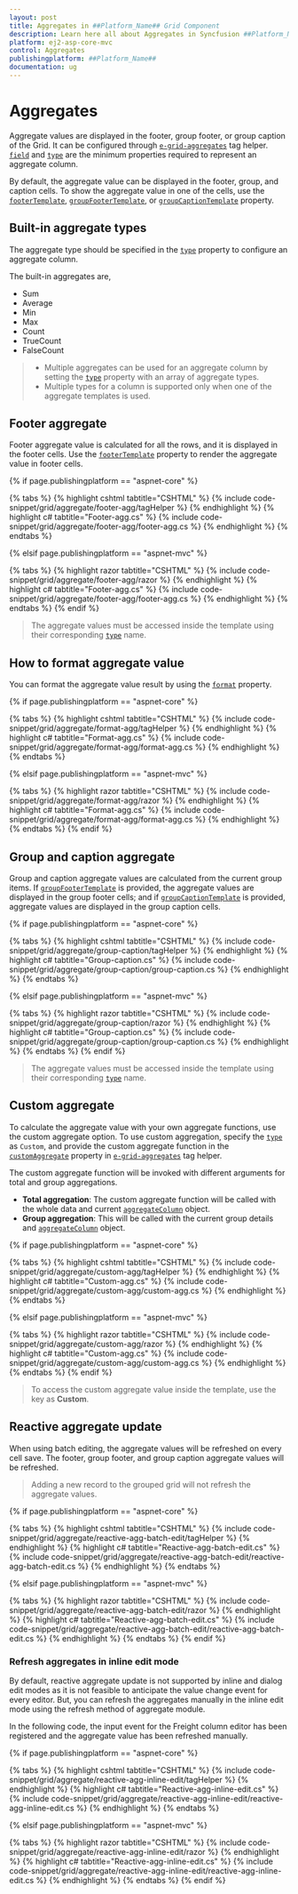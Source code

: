 ```yaml
---
layout: post
title: Aggregates in ##Platform_Name## Grid Component
description: Learn here all about Aggregates in Syncfusion ##Platform_Name## Grid component of Syncfusion Essential JS 2 and more.
platform: ej2-asp-core-mvc
control: Aggregates
publishingplatform: ##Platform_Name##
documentation: ug
---
```



# Aggregates

Aggregate values are displayed in the footer, group footer, or group caption of the Grid. It can be configured through [`e-grid-aggregates`](https://help.syncfusion.com/cr/aspnetcore-js2/Syncfusion.EJ2.Grids.Grid.html#Syncfusion_EJ2_Grids_Grid_Aggregates) tag helper.
 [`field`](https://help.syncfusion.com/cr/aspnetcore-js2/Syncfusion.EJ2.Grids.GridAggregateColumn.html#Syncfusion_EJ2_Grids_GridAggregateColumn_Field) and
  [`type`](https://help.syncfusion.com/cr/aspnetcore-js2/Syncfusion.EJ2.Grids.GridAggregateColumn.html#Syncfusion_EJ2_Grids_GridAggregateColumn_Type)
 are the minimum properties required to represent an aggregate column.

By default, the aggregate value can be displayed in the footer, group, and caption cells. To show the aggregate value in one of the cells, use the [`footerTemplate`](https://help.syncfusion.com/cr/aspnetcore-js2/Syncfusion.EJ2.Grids.GridAggregateColumn.html#Syncfusion_EJ2_Grids_GridAggregateColumn_FooterTemplate),
[`groupFooterTemplate`](https://help.syncfusion.com/cr/aspnetcore-js2/Syncfusion.EJ2.Grids.GridAggregateColumn.html#Syncfusion_EJ2_Grids_GridAggregateColumn_GroupFooterTemplate),
 or [`groupCaptionTemplate`](https://help.syncfusion.com/cr/aspnetcore-js2/Syncfusion.EJ2.Grids.GridAggregateColumn.html#Syncfusion_EJ2_Grids_GridAggregateColumn_GroupCaptionTemplate) property.

## Built-in aggregate types

The aggregate type should be specified in the [`type`](https://help.syncfusion.com/cr/aspnetcore-js2/Syncfusion.EJ2.Grids.GridAggregateColumn.html#Syncfusion_EJ2_Grids_GridAggregateColumn_Type) property to configure an aggregate column.

The built-in aggregates are,
* Sum
* Average
* Min
* Max
* Count
* TrueCount
* FalseCount

> * Multiple aggregates can be used for an aggregate column by setting the [`type`](https://help.syncfusion.com/cr/aspnetcore-js2/Syncfusion.EJ2.Grids.GridAggregateColumn.html#Syncfusion_EJ2_Grids_GridAggregateColumn_Type) property
with an array of aggregate types.
> * Multiple types for a column is supported only when one of the aggregate templates is used.

## Footer aggregate

Footer aggregate value is calculated for all the rows, and it is displayed in the footer cells. Use the [`footerTemplate`](https://help.syncfusion.com/cr/aspnetcore-js2/Syncfusion.EJ2.Grids.GridAggregateColumn.html#Syncfusion_EJ2_Grids_GridAggregateColumn_FooterTemplate) property to render the aggregate value in footer cells.

{% if page.publishingplatform == "aspnet-core" %}

{% tabs %}
{% highlight cshtml tabtitle="CSHTML" %}
{% include code-snippet/grid/aggregate/footer-agg/tagHelper %}
{% endhighlight %}
{% highlight c# tabtitle="Footer-agg.cs" %}
{% include code-snippet/grid/aggregate/footer-agg/footer-agg.cs %}
{% endhighlight %}
{% endtabs %}

{% elsif page.publishingplatform == "aspnet-mvc" %}

{% tabs %}
{% highlight razor tabtitle="CSHTML" %}
{% include code-snippet/grid/aggregate/footer-agg/razor %}
{% endhighlight %}
{% highlight c# tabtitle="Footer-agg.cs" %}
{% include code-snippet/grid/aggregate/footer-agg/footer-agg.cs %}
{% endhighlight %}
{% endtabs %}
{% endif %}



> The aggregate values must be accessed inside the template using their corresponding [`type`](https://help.syncfusion.com/cr/aspnetcore-js2/Syncfusion.EJ2.Grids.GridAggregateColumn.html#Syncfusion_EJ2_Grids_GridAggregateColumn_Type) name.

## How to format aggregate value

You can format the aggregate value result by using the [`format`](https://help.syncfusion.com/cr/aspnetcore-js2/Syncfusion.EJ2.Grids.GridAggregateColumn.html#Syncfusion_EJ2_Grids_GridAggregateColumn_Format) property.

{% if page.publishingplatform == "aspnet-core" %}

{% tabs %}
{% highlight cshtml tabtitle="CSHTML" %}
{% include code-snippet/grid/aggregate/format-agg/tagHelper %}
{% endhighlight %}
{% highlight c# tabtitle="Format-agg.cs" %}
{% include code-snippet/grid/aggregate/format-agg/format-agg.cs %}
{% endhighlight %}
{% endtabs %}

{% elsif page.publishingplatform == "aspnet-mvc" %}

{% tabs %}
{% highlight razor tabtitle="CSHTML" %}
{% include code-snippet/grid/aggregate/format-agg/razor %}
{% endhighlight %}
{% highlight c# tabtitle="Format-agg.cs" %}
{% include code-snippet/grid/aggregate/format-agg/format-agg.cs %}
{% endhighlight %}
{% endtabs %}
{% endif %}



## Group and caption aggregate

Group and caption aggregate values are calculated from the current group items.
If [`groupFooterTemplate`](https://help.syncfusion.com/cr/aspnetcore-js2/Syncfusion.EJ2.Grids.GridAggregateColumn.html#Syncfusion_EJ2_Grids_GridAggregateColumn_GroupFooterTemplate) is provided, the aggregate values are displayed in the group footer cells; and if [`groupCaptionTemplate`](https://help.syncfusion.com/cr/aspnetcore-js2/Syncfusion.EJ2.Grids.GridAggregateColumn.html#Syncfusion_EJ2_Grids_GridAggregateColumn_GroupCaptionTemplate)
 is provided, aggregate values are displayed in the group caption cells.

{% if page.publishingplatform == "aspnet-core" %}

{% tabs %}
{% highlight cshtml tabtitle="CSHTML" %}
{% include code-snippet/grid/aggregate/group-caption/tagHelper %}
{% endhighlight %}
{% highlight c# tabtitle="Group-caption.cs" %}
{% include code-snippet/grid/aggregate/group-caption/group-caption.cs %}
{% endhighlight %}
{% endtabs %}

{% elsif page.publishingplatform == "aspnet-mvc" %}

{% tabs %}
{% highlight razor tabtitle="CSHTML" %}
{% include code-snippet/grid/aggregate/group-caption/razor %}
{% endhighlight %}
{% highlight c# tabtitle="Group-caption.cs" %}
{% include code-snippet/grid/aggregate/group-caption/group-caption.cs %}
{% endhighlight %}
{% endtabs %}
{% endif %}



> The aggregate values must be accessed inside the template using their corresponding [`type`](https://help.syncfusion.com/cr/aspnetcore-js2/Syncfusion.EJ2.Grids.GridAggregateColumn.html#Syncfusion_EJ2_Grids_GridAggregateColumn_Type) name.

## Custom aggregate

To calculate the aggregate value with your own aggregate functions, use the custom aggregate option. To use custom aggregation, specify the [`type`](https://help.syncfusion.com/cr/aspnetcore-js2/Syncfusion.EJ2.Grids.GridAggregateColumn.html#Syncfusion_EJ2_Grids_GridAggregateColumn_Type) as `Custom`, and provide the custom aggregate function in the [`customAggregate`](https://help.syncfusion.com/cr/aspnetcore-js2/Syncfusion.EJ2.Grids.GridAggregateColumn.html#Syncfusion_EJ2_Grids_GridAggregateColumn_CustomAggregate) property in [`e-grid-aggregates`](https://help.syncfusion.com/cr/aspnetcore-js2/Syncfusion.EJ2.Grids.Grid.html#Syncfusion_EJ2_Grids_Grid_Aggregates) tag helper.

The custom aggregate function will be invoked with different arguments for total and group aggregations.
* **Total aggregation**: The custom aggregate function will be called with the whole data and current [`aggregateColumn`](https://help.syncfusion.com/cr/aspnetcore-js2/Syncfusion.EJ2.Grids.GridAggregateColumn.html#Syncfusion_EJ2_Grids_GridAggregateColumn_ColumnName)
object.
* **Group aggregation**: This will be called with the current group details and [`aggregateColumn`](https://help.syncfusion.com/cr/aspnetcore-js2/Syncfusion.EJ2.Grids.GridAggregateColumn.html#Syncfusion_EJ2_Grids_GridAggregateColumn_ColumnName) object.

{% if page.publishingplatform == "aspnet-core" %}

{% tabs %}
{% highlight cshtml tabtitle="CSHTML" %}
{% include code-snippet/grid/aggregate/custom-agg/tagHelper %}
{% endhighlight %}
{% highlight c# tabtitle="Custom-agg.cs" %}
{% include code-snippet/grid/aggregate/custom-agg/custom-agg.cs %}
{% endhighlight %}
{% endtabs %}

{% elsif page.publishingplatform == "aspnet-mvc" %}

{% tabs %}
{% highlight razor tabtitle="CSHTML" %}
{% include code-snippet/grid/aggregate/custom-agg/razor %}
{% endhighlight %}
{% highlight c# tabtitle="Custom-agg.cs" %}
{% include code-snippet/grid/aggregate/custom-agg/custom-agg.cs %}
{% endhighlight %}
{% endtabs %}
{% endif %}



> To access the custom aggregate value inside the template, use the key as **Custom**.

## Reactive aggregate update

When using batch editing, the aggregate values will be refreshed on every cell save. The footer, group footer, and group caption aggregate values will be refreshed.

> Adding a new record to the grouped grid will not refresh the aggregate values.

{% if page.publishingplatform == "aspnet-core" %}

{% tabs %}
{% highlight cshtml tabtitle="CSHTML" %}
{% include code-snippet/grid/aggregate/reactive-agg-batch-edit/tagHelper %}
{% endhighlight %}
{% highlight c# tabtitle="Reactive-agg-batch-edit.cs" %}
{% include code-snippet/grid/aggregate/reactive-agg-batch-edit/reactive-agg-batch-edit.cs %}
{% endhighlight %}
{% endtabs %}

{% elsif page.publishingplatform == "aspnet-mvc" %}

{% tabs %}
{% highlight razor tabtitle="CSHTML" %}
{% include code-snippet/grid/aggregate/reactive-agg-batch-edit/razor %}
{% endhighlight %}
{% highlight c# tabtitle="Reactive-agg-batch-edit.cs" %}
{% include code-snippet/grid/aggregate/reactive-agg-batch-edit/reactive-agg-batch-edit.cs %}
{% endhighlight %}
{% endtabs %}
{% endif %}



### Refresh aggregates in inline edit mode

By default, reactive aggregate update is not supported by inline and dialog edit modes as it is not feasible to anticipate the value change event for every editor. But, you can refresh the aggregates manually in the inline edit mode using the refresh method of aggregate module.

In the following code, the input event for the Freight column editor has been registered and the aggregate value has been refreshed manually.

{% if page.publishingplatform == "aspnet-core" %}

{% tabs %}
{% highlight cshtml tabtitle="CSHTML" %}
{% include code-snippet/grid/aggregate/reactive-agg-inline-edit/tagHelper %}
{% endhighlight %}
{% highlight c# tabtitle="Reactive-agg-inline-edit.cs" %}
{% include code-snippet/grid/aggregate/reactive-agg-inline-edit/reactive-agg-inline-edit.cs %}
{% endhighlight %}
{% endtabs %}

{% elsif page.publishingplatform == "aspnet-mvc" %}

{% tabs %}
{% highlight razor tabtitle="CSHTML" %}
{% include code-snippet/grid/aggregate/reactive-agg-inline-edit/razor %}
{% endhighlight %}
{% highlight c# tabtitle="Reactive-agg-inline-edit.cs" %}
{% include code-snippet/grid/aggregate/reactive-agg-inline-edit/reactive-agg-inline-edit.cs %}
{% endhighlight %}
{% endtabs %}
{% endif %}

